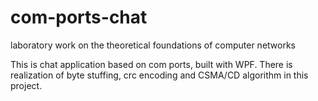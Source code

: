 # com-ports-chat
laboratory work on the theoretical foundations of computer networks

This is chat application based on com ports, built with WPF. There is realization of byte stuffing, crc encoding and CSMA/CD algorithm in this project.
